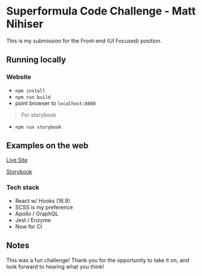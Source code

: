 # Superformula Code Challenge - Matt Nihiser

This is my submission for the Front-end (UI Focused) position. 

## Running locally
### Website
- `npm install`
- `npm run build`
- point browser to `localhost:8080`

> For storybook
- `npm run storybook`

## Examples on the web

[Live Site](https://yelp-viewer-9000.mattnihiser.now.sh/)

[Storybook](https://sb-live.mattnihiser.now.sh)


### Tech stack

- React w/ Hooks (16.9)
- SCSS is my preference
- Apollo / GraphQL
- Jest / Enzyme
- Now for CI


## Notes
This was a fun challenge! Thank you for the opportunity to take it on, and look forward to hearing what you think!
